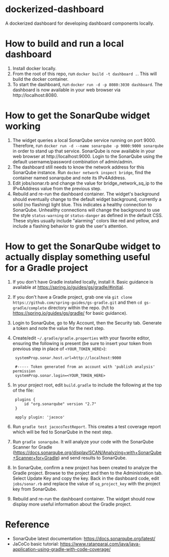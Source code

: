 # dockerized-dashboard
A dockerized dashboard for developing dashboard components locally.

# How to build and run a local dashboard
1. Install docker locally.
1. From the root of this repo, run `docker build -t dashboard .`. This will build the docker container.
1. To start the dashboard, run `docker run -d -p 8080:3030 dashboard`. The dashboard is now available in your web browser via http://localhost:8080.

# How to get the SonarQube widget working
1. The widget queries a local SonarQube service running on port 9000. Therefore, run `docker run -d --name sonarqube -p 9000:9000 sonarqube` in order to stand up that service. SonarQube is now available in your web browser at http://localhost:9000. Login to the SonarQube using the default username/password combination of admin/admin.
1. The dashboard still needs to know the network address for this SonarQube instance. Run `docker network inspect bridge`, find the container named sonarqube and note its IPv4Address.
1. Edit jobs/sonar.rb and change the value for bridge_network_sq_ip to the IPv4Address value from the previous step.
1. Rebuild and re-run the dashboard container. The widget's background should eventually change to the default widget background, currently a solid (no flashing) light blue. This indicates a healthy connection to SonarQube. Unhealthy connections will change the background to use the style `status-warning` or `status-danger` as defined in the default CSS. These styles usually include "alarming" colors like red and yellow, and include a flashing behavior to grab the user's attention.

# How to get the SonarQube widget to actually display something useful for a Gradle project
1. If you don't have Gradle installed locally, install it. Basic guidance is available at https://spring.io/guides/gs/gradle/#initial.
1. If you don't have a Gradle project, grab one via `git clone https://github.com/spring-guides/gs-gradle.git` and then `cd gs-gradle/complete` directory within the repo. (h/t to https://spring.io/guides/gs/gradle/ for basic guidance).
1. Login to SonarQube, go to My Account, then the Security tab. Generate a token and note the value for the next step.
1. Create/edit `~/.gradle/gradle.properties` with your favorite editor,
ensuring the following is present (be sure to insert your token from previous step in place of ``<YOUR_TOKEN_HERE>``):

        systemProp.sonar.host.url=http://localhost:9000

        #----- Token generated from an account with 'publish analysis' permission
        systemProp.sonar.login=<YOUR_TOKEN_HERE>
1. In your project root, edit `build.gradle` to include the following at the top of the file:

        plugins {
            id "org.sonarqube" version "2.7"
        }

        apply plugin: 'jacoco'

1. Run `gradle test jacocoTestReport`. This creates a test coverage report which will be fed to SonarQube in the next step.
1. Run `gradle sonarqube`. It will analyze your code with the SonarQube Scanner for Gradle (https://docs.sonarqube.org/display/SCAN/Analyzing+with+SonarQube+Scanner+for+Gradle) and send results to SonarQube.
1. In SonarQube, confirm a new project has been created to analyze the Gradle project. Browse to the project and then to the Administration tab. Select Update Key and copy the key. Back in the dashboard code, edit `jobs/sonar.rb` and replace the value of `sq_project_key` with the project key from SonarQube.
1. Rebuild and re-run the dashboard container. The widget should now display more useful information about the Gradle project.

# Reference
* SonarQube latest documentation: https://docs.sonarqube.org/latest/
* JaCoCo basic tutorial: https://www.ratanparai.com/java/java-application-using-gradle-with-code-coverage/
